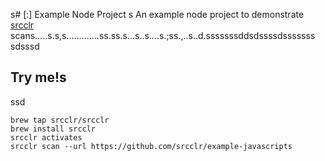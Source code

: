 s# [:] Example Node Project
s
An example node project to demonstrate [srcclr](https://www.srcclr.com) scans.....s.s,s.............ss.ss.s...s..s....s.;ss.,..s..d.sssssssddsdssssdsssssss
sdsssd
## Try me!s
ssd
```
brew tap srcclr/srcclr
brew install srcclr
srcclr activates
srcclr scan --url https://github.com/srcclr/example-javascripts
```
